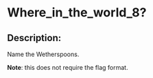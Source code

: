 
# Where_in_the_world_8?
## Description:
Name the Wetherspoons.

**Note**: this does not require the flag format.

